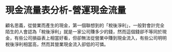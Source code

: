 # 現金流量表分析-營運現金流量


顧名思義，從營業而產生的現金，第一個聯想到的「稅後淨利」，一般對會計完全陌生的人會認為「稅後淨利」就是一家公司賺多少的錢，然而這個錢卻不等同於現金，有些公司損益表上相當好看，但卻無法從營業中賺到現金流入，有些公司明明稅後淨利相當高，然而其營業現金流入卻低的可憐。 